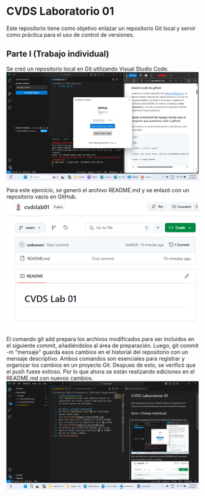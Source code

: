 # CVDS Laboratorio 01
Este repositorio tiene como objetivo enlazar un repositorio Git local y servir como práctica para el uso de control de versiones.

## Parte I (Trabajo individual)
Se creó un repositorio local en Git utilizando Visual Studio Code.
![Screenshot001](Images/screenshot001.png)

Para este ejercicio, se generó el archivo README.md y se enlazó con un repositorio vacío en GitHub.
![Screenshot002](Images/screenshot002.png)

El comando git add prepara los archivos modificados para ser incluidos en el siguiente commit, añadiéndolos al área de preparación. Luego, git commit -m "mensaje" guarda esos cambios en el historial del repositorio con un mensaje descriptivo. Ambos comandos son esenciales para registrar y organizar los cambios en un proyecto Git. Despues de esto, se verificó que el push fuese exitoso. Por lo que ahora se están realizando ediciones en el README.md con nuevos cambios.
![Screenshot003](Images/screenshot003.png)